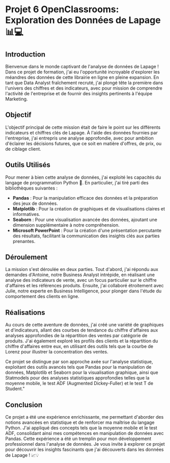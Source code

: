 # Projet 6 OpenClassrooms:  Exploration des Données de Lapage 📊💻

## Introduction
Bienvenue dans le monde captivant de l'analyse de données de Lapage ! Dans ce projet de formation, j'ai eu l'opportunité incroyable d'explorer les méandres des données de cette librairie en ligne en pleine expansion. En tant que Data Analyst fraîchement recruté, j'ai plongé tête la première dans l'univers des chiffres et des indicateurs, avec pour mission de comprendre l'activité de l'entreprise et de fournir des insights pertinents à l'équipe Marketing.

## Objectif
L'objectif principal de cette mission était de faire le point sur les différents indicateurs et chiffres clés de Lapage. À l'aide des données fournies par l'entreprise, j'ai entrepris une analyse approfondie, avec pour ambition d'éclairer les décisions futures, que ce soit en matière d'offres, de prix, ou de ciblage client.

## Outils Utilisés
Pour mener à bien cette analyse de données, j'ai exploité les capacités du langage de programmation Python 🐍. En particulier, j'ai tiré parti des bibliothèques suivantes :

- **Pandas** : Pour la manipulation efficace des données et la préparation des jeux de données.
- **Matplotlib** : Pour la création de graphiques et de visualisations claires et informatives.
- **Seaborn** : Pour une visualisation avancée des données, ajoutant une dimension supplémentaire à notre compréhension.
- **Microsoft PowerPoint** : Pour la création d'une présentation percutante des résultats, facilitant la communication des insights clés aux parties prenantes.

## Déroulement
La mission s'est déroulée en deux parties. Tout d'abord, j'ai répondu aux demandes d'Antoine, notre Business Analyst intrépide, en réalisant une analyse des indicateurs de vente, avec un focus particulier sur le chiffre d'affaires et les références produits. Ensuite, j'ai collaboré étroitement avec Julie, notre experte en Business Intelligence, pour plonger dans l'étude du comportement des clients en ligne.

## Réalisations
Au cours de cette aventure de données, j'ai créé une variété de graphiques et d'indicateurs, allant des courbes de tendance du chiffre d'affaires aux analyses approfondies de la répartition des ventes par catégorie de produits. J'ai également exploré les profils des clients et la répartition du chiffre d'affaires entre eux, en utilisant des outils tels que la courbe de Lorenz pour illustrer la concentration des ventes.

Ce projet se distingue par son approche axée sur l'analyse statistique, exploitant des outils avancés tels que Pandas pour la manipulation de données, Matplotlib et Seaborn pour la visualisation graphique, ainsi que Statmodels pour des analyses statistiques approfondies telles que la moyenne mobile, le test ADF (Augmented Dickey-Fuller) et le test T de Student."

## Conclusion
Ce projet a été une expérience enrichissante, me permettant d'aborder des notions avancées en statistique et de renforcer ma maîtrise du langage Python. J'ai appliqué des concepts tels que la moyenne mobile et le test ADF, consolidant ainsi mes compétences en manipulation de données avec Pandas. Cette expérience a été un tremplin pour mon développement professionnel dans l'analyse de données. Je vous invite à explorer ce projet pour découvrir les insights fascinants que j'ai découverts dans les données de Lapage ! 📈💡
